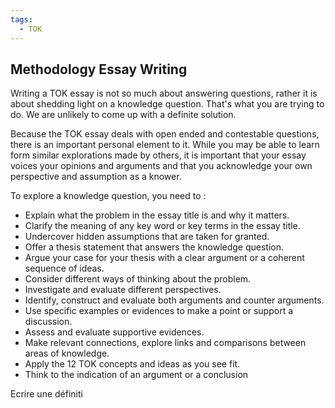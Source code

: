 ```yaml
---
tags:
  - TOK
---
```


## Methodology Essay Writing

Writing a TOK essay is not so much about answering questions, rather it is about shedding light on a knowledge question. That's what you are trying to do. We are unlikely to come up with a definite solution.

Because the TOK essay deals with open ended and contestable questions, there is an important personal element to it. While you may be able to learn form similar explorations made by others, it is important that your essay voices your opinions and arguments and that you acknowledge your own perspective and assumption as a knower.

To explore a knowledge question, you need to :
- Explain what the problem in the essay title is and why it matters.
- Clarify the meaning of any key word or key terms in  the essay title.
- Undercover hidden assumptions that are taken for granted.
- Offer a thesis statement that answers the knowledge question.
- Argue your case for your thesis with a clear argument or a coherent sequence of ideas.
- Consider different ways of thinking about the problem.
- Investigate and evaluate different perspectives.
- Identify, construct and evaluate both arguments and counter arguments.
- Use specific examples or evidences to make a point or support a discussion.
- Assess and evaluate supportive evidences.
- Make relevant connections, explore links and comparisons between areas of knowledge.
- Apply the 12 TOK concepts and ideas as you see fit.
- Think to the indication of an argument or a conclusion

Ecrire une définiti